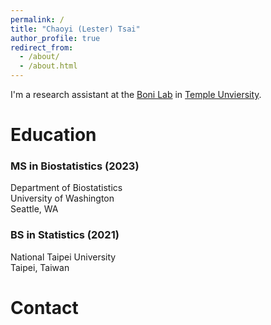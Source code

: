 ```yaml
---
permalink: /
title: "Chaoyi (Lester) Tsai"
author_profile: true
redirect_from: 
  - /about/
  - /about.html
---
```


I'm a research assistant at the [Boni Lab](https://mol.ax) in [Temple Unviersity](https://www.temple.edu). 

Education
======
### MS in Biostatistics (2023) 
Department of Biostatistics \
University of Washington \
Seattle, WA 

### BS in Statistics (2021)
National Taipei University \
Taipei, Taiwan

Contact
======

